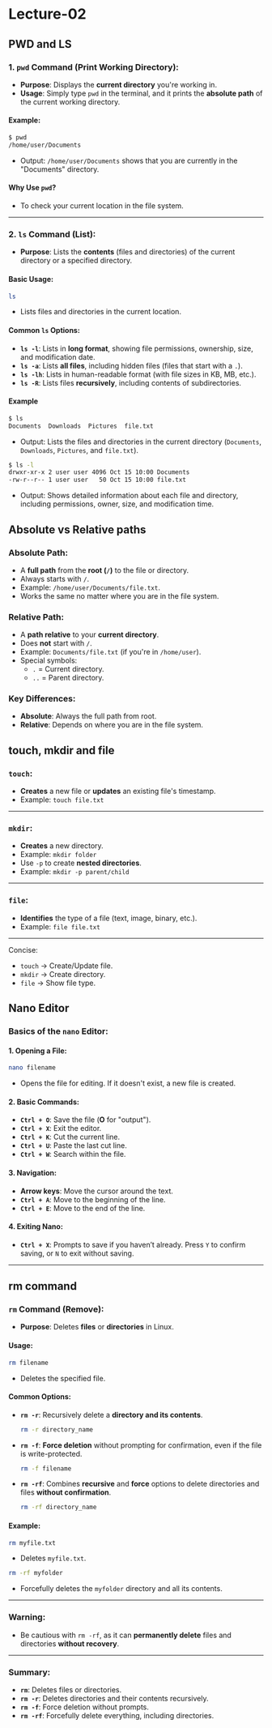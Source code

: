 # Lecture-02

## PWD and LS

### 1. **`pwd` Command** (Print Working Directory):

- **Purpose**: Displays the **current directory** you're working in.
- **Usage**: Simply type `pwd` in the terminal, and it prints the **absolute path** of the current working directory.

#### Example:

```bash
$ pwd
/home/user/Documents
```

- Output: `/home/user/Documents` shows that you are currently in the "Documents" directory.

#### Why Use `pwd`?

- To check your current location in the file system.

---

### 2. **`ls` Command** (List):

- **Purpose**: Lists the **contents** (files and directories) of the current directory or a specified directory.

#### Basic Usage:

```bash
ls
```

- Lists files and directories in the current location.

#### Common `ls` Options:

- **`ls -l`**: Lists in **long format**, showing file permissions, ownership, size, and modification date.
- **`ls -a`**: Lists **all files**, including hidden files (files that start with a `.`).
- **`ls -lh`**: Lists in human-readable format (with file sizes in KB, MB, etc.).
- **`ls -R`**: Lists files **recursively**, including contents of subdirectories.

#### Example

```bash
$ ls
Documents  Downloads  Pictures  file.txt
```

- Output: Lists the files and directories in the current directory (`Documents`, `Downloads`, `Pictures`, and `file.txt`).

```bash
$ ls -l
drwxr-xr-x 2 user user 4096 Oct 15 10:00 Documents
-rw-r--r-- 1 user user   50 Oct 15 10:00 file.txt
```

- Output: Shows detailed information about each file and directory, including permissions, owner, size, and modification time.

## Absolute vs Relative paths

### Absolute Path:

- A **full path** from the **root (`/`)** to the file or directory.
- Always starts with `/`.
- Example: `/home/user/Documents/file.txt`.
- Works the same no matter where you are in the file system.

### Relative Path:

- A **path relative** to your **current directory**.
- Does **not** start with `/`.
- Example: `Documents/file.txt` (if you're in `/home/user`).
- Special symbols:
  - `.` = Current directory.
  - `..` = Parent directory.

### Key Differences:

- **Absolute**: Always the full path from root.
- **Relative**: Depends on where you are in the file system.

## touch, mkdir and file

### **`touch`**:

- **Creates** a new file or **updates** an existing file's timestamp.
- Example: `touch file.txt`

---

### **`mkdir`**:

- **Creates** a new directory.
- Example: `mkdir folder`
- Use `-p` to create **nested directories**.
- Example: `mkdir -p parent/child`

---

### **`file`**:

- **Identifies** the type of a file (text, image, binary, etc.).
- Example: `file file.txt`

---

Concise:

- `touch` → Create/Update file.
- `mkdir` → Create directory.
- `file` → Show file type.

## Nano Editor

### Basics of the **`nano`** Editor:

#### 1. **Opening a File**:

```bash
nano filename
```

- Opens the file for editing. If it doesn't exist, a new file is created.

#### 2. **Basic Commands**:

- **`Ctrl + O`**: Save the file (**O** for "output").
- **`Ctrl + X`**: Exit the editor.
- **`Ctrl + K`**: Cut the current line.
- **`Ctrl + U`**: Paste the last cut line.
- **`Ctrl + W`**: Search within the file.

#### 3. **Navigation**:

- **Arrow keys**: Move the cursor around the text.
- **`Ctrl + A`**: Move to the beginning of the line.
- **`Ctrl + E`**: Move to the end of the line.

#### 4. **Exiting Nano**:

- **`Ctrl + X`**: Prompts to save if you haven’t already. Press `Y` to confirm saving, or `N` to exit without saving.

---

## rm command

### **`rm` Command** (Remove):

- **Purpose**: Deletes **files** or **directories** in Linux.

#### Usage:

```bash
rm filename
```

- Deletes the specified file.

#### Common Options:

- **`rm -r`**: Recursively delete a **directory and its contents**.
  ```bash
  rm -r directory_name
  ```
- **`rm -f`**: **Force deletion** without prompting for confirmation, even if the file is write-protected.
  ```bash
  rm -f filename
  ```
- **`rm -rf`**: Combines **recursive** and **force** options to delete directories and files **without confirmation**.
  ```bash
  rm -rf directory_name
  ```

#### Example:

```bash
rm myfile.txt
```

- Deletes `myfile.txt`.

```bash
rm -rf myfolder
```

- Forcefully deletes the `myfolder` directory and all its contents.

---

### **Warning**:

- Be cautious with `rm -rf`, as it can **permanently delete** files and directories **without recovery**.

---

### Summary:

- **`rm`**: Deletes files or directories.
- **`rm -r`**: Deletes directories and their contents recursively.
- **`rm -f`**: Force deletion without prompts.
- **`rm -rf`**: Forcefully delete everything, including directories.
